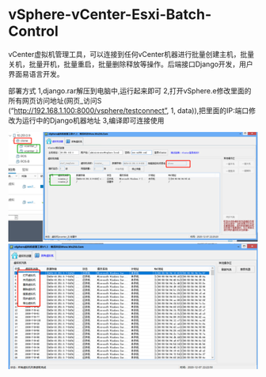 # vSphere-vCenter-Esxi-Batch-Control
vCenter虚拟机管理工具，可以连接到任何vCenter机器进行批量创建主机，批量关机，批量开机，批量重启，批量删除释放等操作。后端接口Django开发，用户界面易语言开发。 

部署方式
1,django.rar解压到电脑中,运行起来即可
2,打开vSphere.e修改里面的所有网页访问地址(网页_访问S (“http://192.168.1.100:8000/vsphere/testconnect”, 1, data)),把里面的IP:端口修改为运行中的Django机器地址
3,编译即可连接使用

![screen1](https://github.com/wx256/vSphere-vCenter-Esxi-Batch-Control/blob/main/screen1.png)
![screen2](https://github.com/wx256/vSphere-vCenter-Esxi-Batch-Control/blob/main/screen2.png)

